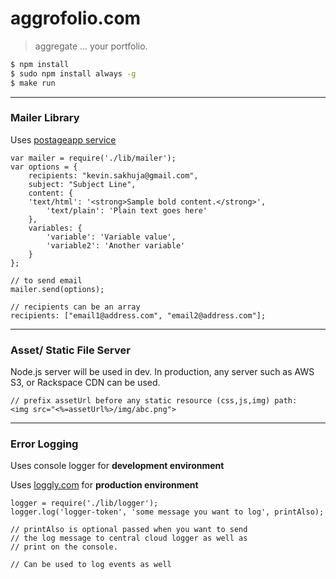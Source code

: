 
# aggrofolio.com

> aggregate ... your portfolio.

```bash
$ npm install 
$ sudo npm install always -g
$ make run
```			
----

### Mailer Library
Uses [postageapp service](http://postageapp.com)

	var mailer = require('./lib/mailer');
	var options = { 
		recipients: "kevin.sakhuja@gmail.com",
    	subject: "Subject Line",
    	content: {
       	'text/html': '<strong>Sample bold content.</strong>',
			'text/plain': 'Plain text goes here'
    	},
  		variables: {
    		'variable': 'Variable value',
    		'variable2': 'Another variable'
		}
	};

	// to send email 
	mailer.send(options);

	// recipients can be an array
	recipients: ["email1@address.com", "email2@address.com"];

----

### Asset/ Static File Server
Node.js server will be used in dev. In production, any server such as AWS S3, or Rackspace CDN can be used. 

	// prefix assetUrl before any static resource (css,js,img) path:
	<img src="<%=assetUrl%>/img/abc.png">

----

### Error Logging 

Uses console logger for **development environment**

Uses [loggly.com](http://loggly.com) for **production environment**

	logger = require('./lib/logger');
	logger.log('logger-token', 'some message you want to log', printAlso);

	// printAlso is optional passed when you want to send 
	// the log message to central cloud logger as well as 
	// print on the console. 
	
	// Can be used to log events as well